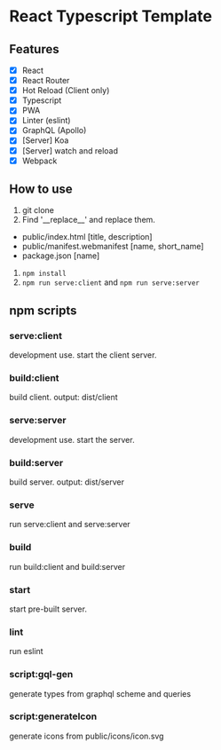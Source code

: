 # React Typescript Template
## Features
- [x] React
- [x] React Router
- [x] Hot Reload (Client only)
- [x] Typescript
- [x] PWA
- [x] Linter (eslint)
- [x] GraphQL (Apollo)
- [x] [Server] Koa
- [x] [Server] watch and reload
- [x] Webpack

## How to use
1. git clone
1. Find '\_\_replace\_\_' and replace them.
  - public/index.html [title, description]
  - public/manifest.webmanifest [name, short_name]
  - package.json [name]
1. `npm install`
1. `npm run serve:client` and `npm run serve:server`

## npm scripts
### serve:client
development use.
start the client server.

### build:client
build client.
output: dist/client

### serve:server
development use.
start the server.

### build:server
build server.
output: dist/server

### serve
run serve:client and serve:server

### build
run build:client and build:server

### start
start pre-built server.

### lint
run eslint

### script:gql-gen
generate types from graphql scheme and queries

### script:generateIcon
generate icons from public/icons/icon.svg
